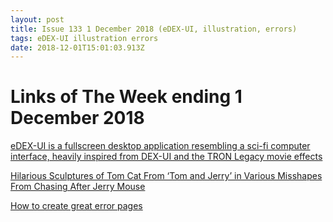 ```yaml
---
layout: post
title: Issue 133 1 December 2018 (eDEX-UI, illustration, errors)
tags: eDEX-UI illustration errors
date: 2018-12-01T15:01:03.913Z
---
```

# Links of The Week ending 1 December 2018

<a href="https://github.com/GitSquared/edex-ui" title="eDEX-UI is a fullscreen desktop application resembling a sci-fi computer interface, heavily inspired from DEX-UI and the TRON Legacy movie effects" alt="eDEX-UI is a fullscreen desktop application resembling a sci-fi computer interface, heavily inspired from DEX-UI and the TRON Legacy movie effects" target="_blank">eDEX-UI is a fullscreen desktop application resembling a sci-fi computer interface, heavily inspired from DEX-UI and the TRON Legacy movie effects</a>

<a href="https://laughingsquid.com/sculptures-of-tom-cat-from-tom-and-jerry/" title="Hilarious Sculptures of Tom Cat From ‘Tom and Jerry’ in Various Misshapes From Chasing After Jerry Mouse" alt="Hilarious Sculptures of Tom Cat From ‘Tom and Jerry’ in Various Misshapes From Chasing After Jerry Mouse" target="_blank">Hilarious Sculptures of Tom Cat From ‘Tom and Jerry’ in Various Misshapes From Chasing After Jerry Mouse</a>

<a href="https://uxdesign.cc/how-to-create-great-error-pages-b2de5e5daca8" title="How to create great error pages" alt="How to create great error pages" target="_blank">How to create great error pages</a>